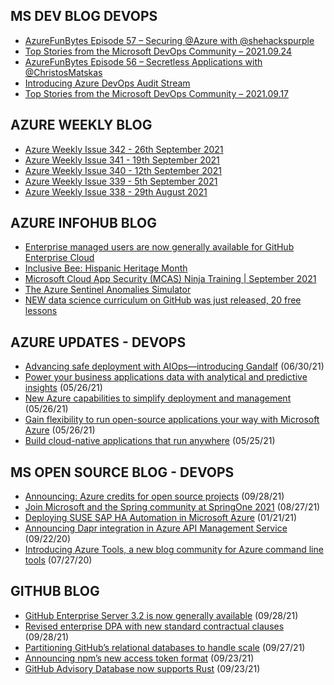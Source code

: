 ## MS DEV BLOG DEVOPS 

<!-- DEVBLOGDEVOPS:START -->
- [AzureFunBytes Episode 57 – Securing @Azure with @shehackspurple](https://devblogs.microsoft.com/devops/azurefunbytes-episode-57-securing-azure-with-shehackspurple/)
- [Top Stories from the Microsoft DevOps Community – 2021.09.24](https://devblogs.microsoft.com/devops/top-stories-from-the-microsoft-devops-community-2021-09-24/)
- [AzureFunBytes Episode 56 – Secretless Applications with @ChristosMatskas](https://devblogs.microsoft.com/devops/azurefunbytes-episode-56-secretless-applications-with-christosmatskas/)
- [Introducing Azure DevOps Audit Stream](https://devblogs.microsoft.com/devops/introducing-azure-devops-audit-stream/)
- [Top Stories from the Microsoft DevOps Community – 2021.09.17](https://devblogs.microsoft.com/devops/top-stories-from-the-microsoft-devops-community-2021-09-17/)
<!-- DEVBLOGDEVOPS:END -->


## AZURE WEEKLY BLOG

<!-- AZUREWEEKLY:START -->
- [Azure Weekly Issue 342 - 26th September 2021](https://azureweekly.info/issue-342.html)
- [Azure Weekly Issue 341 - 19th September 2021](https://azureweekly.info/issue-341.html)
- [Azure Weekly Issue 340 - 12th September 2021](https://azureweekly.info/issue-340.html)
- [Azure Weekly Issue 339 - 5th September 2021](https://azureweekly.info/issue-339.html)
- [Azure Weekly Issue 338 - 29th August 2021](https://azureweekly.info/issue-338.html)
<!-- AZUREWEEKLY:END -->

## AZURE INFOHUB BLOG 

<!-- AZUREINFOHUB:START -->
- [Enterprise managed users are now generally available for GitHub Enterprise Cloud](https://github.blog/2021-09-30-enterprise-managed-users-generally-available-github-enterprise-cloud/)
- [Inclusive Bee: Hispanic Heritage Month](https://techcommunity.microsoft.com/t5/microsoft-mvp-award-program-blog/inclusive-bee-hispanic-heritage-month/ba-p/2800227)
- [Microsoft Cloud App Security (MCAS) Ninja Training | September 2021](https://techcommunity.microsoft.com/t5/security-compliance-and-identity/microsoft-cloud-app-security-mcas-ninja-training-september-2021/ba-p/2751518)
- [The Azure Sentinel Anomalies Simulator](https://techcommunity.microsoft.com/t5/azure-sentinel/the-azure-sentinel-anomalies-simulator/ba-p/2738393)
- [NEW data science curriculum on GitHub was just released, 20 free lessons](https://techcommunity.microsoft.com/t5/azure-developer-community-blog/new-data-science-curriculum-on-github-was-just-released-20-free/ba-p/2797143)
<!-- AZUREINFOHUB:END -->


## AZURE UPDATES - DEVOPS 

<!-- AZUREUPDATES:START -->

 - [Advancing safe deployment with AIOps—introducing Gandalf](https://azure.microsoft.com/blog/advancing-safe-deployment-with-aiops-introducing-gandalf/) (06/30/21)
 - [Power your business applications data with analytical and predictive insights](https://azure.microsoft.com/blog/power-your-business-applications-data-with-analytical-and-predictive-insights/) (05/26/21)
 - [New Azure capabilities to simplify deployment and management](https://azure.microsoft.com/blog/new-azure-capabilities-to-simplify-deployment-and-management/) (05/26/21)
 - [Gain flexibility to run open-source applications your way with Microsoft Azure](https://azure.microsoft.com/blog/gain-flexibility-to-run-open-source-applications-your-way-with-microsoft-azure/) (05/26/21)
 - [Build cloud-native applications that run anywhere](https://azure.microsoft.com/blog/build-cloudnative-applications-that-run-anywhere/) (05/25/21)
<!-- AZUREUPDATES:END -->


## MS OPEN SOURCE BLOG - DEVOPS 

<!-- MSOPENSOURCEBLOG:START -->

 - [Announcing: Azure credits for open source projects](https://cloudblogs.microsoft.com/opensource/2021/09/28/announcing-azure-credits-for-open-source-projects/) (09/28/21)
 - [Join Microsoft and the Spring community at SpringOne 2021](https://cloudblogs.microsoft.com/opensource/2021/08/27/join-microsoft-and-the-spring-community-at-springone-2021/) (08/27/21)
 - [Deploying SUSE SAP HA Automation in Microsoft Azure](https://cloudblogs.microsoft.com/opensource/2021/01/21/deploying-suse-sap-ha-automation-in-microsoft-azure/) (01/21/21)
 - [Announcing Dapr integration in Azure API Management Service](https://cloudblogs.microsoft.com/opensource/2020/09/22/announcing-dapr-integration-azure-api-management-service-apim/) (09/22/20)
 - [Introducing Azure Tools, a new blog community for Azure command line tools](https://cloudblogs.microsoft.com/opensource/2020/07/27/introducing-azure-tools-new-tech-community-blog/) (07/27/20)
<!-- MSOPENSOURCEBLOG:END -->


## GITHUB BLOG


<!-- GITHUB:START -->

 - [GitHub Enterprise Server 3.2 is now generally available](https://github.blog/2021-09-28-github-enterprise-server-3-2-generally-available/) (09/28/21)
 - [Revised enterprise DPA with new standard contractual clauses](https://github.blog/2021-09-27-revised-enterprise-dpa-new-standard-contractual-clauses/) (09/28/21)
 - [Partitioning GitHub’s relational databases to handle scale](https://github.blog/2021-09-27-partitioning-githubs-relational-databases-scale/) (09/27/21)
 - [Announcing npm’s new access token format](https://github.blog/2021-09-23-announcing-npms-new-access-token-format/) (09/23/21)
 - [GitHub Advisory Database now supports Rust](https://github.blog/2021-09-23-github-advisory-database-now-supports-rust/) (09/23/21)
<!-- GITHUB:END -->
